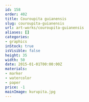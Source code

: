 ```yaml
---
id: 158
order: 402
title: Couroupita guianensis
slug: couroupita-guianensis
url: art-works/couroupita-guianensis
aliases: []
categories:
- graphics
inStock: true
isVisible: false
height: 35
width: 50
date: 2015-01-01T00:00:00Z
materials:
- marker
- watercolor
- paper
price: -1
mainImage: kurupita.jpg
---
```

